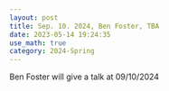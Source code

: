 ```yaml
---
layout: post
title: Sep. 10. 2024, Ben Foster, TBA
date: 2023-05-14 19:24:35
use_math: true
category: 2024-Spring
---
```

 
Ben Foster will give a talk at 09/10/2024
